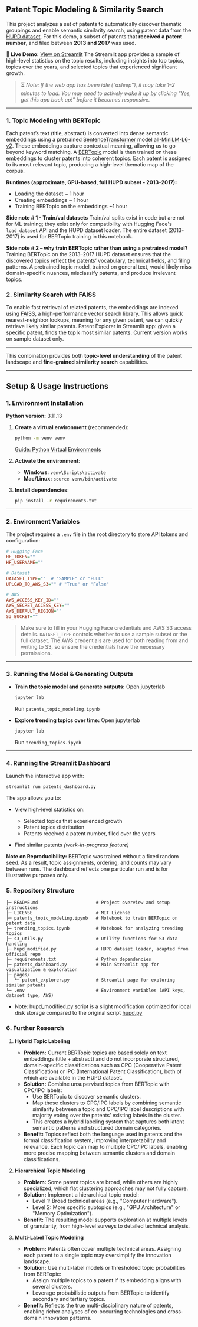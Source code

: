 ## Patent Topic Modeling & Similarity Search

This project analyzes a set of patents to automatically discover thematic groupings and enable semantic similarity search, using patent data from the [HUPD dataset](https://huggingface.co/datasets/HUPD/hupd). For this demo, a subset of patents that **received a patent number**, and filed between **2013 and 2017** was used.

**🔗 Live Demo:** [View on Streamlit](https://patents-topic-modeling.streamlit.app)
The Streamlit app provides a sample of high-level statistics on the topic results, including insights into top topics, topics over the years, and selected topics that experienced significant growth.

> ⏳ *Note: If the web app has been idle (“asleep”), it may take 1–2 minutes to load. You may need to actively wake it up by clicking “Yes, get this app back up!” before it becomes responsive.*


---

### 1. Topic Modeling with BERTopic

Each patent’s text (title, abstract) is converted into dense semantic embeddings using a pretrained [SentenceTransformer](https://www.sbert.net/) model [all-MiniLM-L6-v2](https://huggingface.co/sentence-transformers/all-MiniLM-L6-v2). These embeddings capture contextual meaning, allowing us to go beyond keyword matching. A [BERTopic](https://maartengr.github.io/BERTopic/) model is then trained on these embeddings to cluster patents into coherent topics. Each patent is assigned to its most relevant topic, producing a high-level thematic map of the corpus.

**Runtimes (approximate, GPU-based, full HUPD subset - 2013–2017):**
- Loading the dataset ~ 1 hour
- Creating embeddings ~ 1 hour
- Training BERTopic on the embeddings ~1 hour

**Side note # 1 - Train/val datasets**
Train/val splits exist in code but are not for ML training; they exist only for compatibility with Hugging Face's `load_dataset` API and the HUPD dataset loader. The entire dataset (2013-2017) is used for BERTopic training in this notebook.

**Side note # 2 – why train BERTopic rather than using a pretrained model?**
Training BERTopic on the 2013–2017 HUPD dataset ensures that the discovered topics reflect the patents’ vocabulary, technical fields, and filing patterns. A pretrained topic model, trained on general text, would likely miss domain-specific nuances, misclassify patents, and produce irrelevant topics.

### 2. Similarity Search with FAISS

To enable fast retrieval of related patents, the embeddings are indexed using [FAISS](https://faiss.ai/), a high-performance vector search library. This allows quick nearest-neighbor lookups, meaning for any given patent, we can quickly retrieve likely similar patents.
Patent Explorer in Streamlit app: given a specific patent, finds the top k most similar patents. Current version works on sample dataset only.

---

This combination provides both **topic-level understanding** of the patent landscape and **fine-grained similarity search** capabilities.

---

## Setup & Usage Instructions

### 1. Environment Installation

**Python version:** 3.11.13

1. **Create a virtual environment** (recommended):

   ```bash
   python -m venv venv
   ```

   [Guide: Python Virtual Environments](https://docs.python.org/3/library/venv.html)

2. **Activate the environment**:

   * **Windows:** `venv\Scripts\activate`
   * **Mac/Linux:** `source venv/bin/activate`

3. **Install dependencies**:

   ```bash
   pip install -r requirements.txt
   ```

---

### 2. Environment Variables

The project requires a `.env` file in the root directory to store API tokens and configuration:

```ini
# Hugging Face
HF_TOKEN=""
HF_USERNAME=""

# Dataset
DATASET_TYPE=""  # "SAMPLE" or "FULL"
UPLOAD_TO_AWS_S3="" # "True" or "False"

# AWS
AWS_ACCESS_KEY_ID=""
AWS_SECRET_ACCESS_KEY=""
AWS_DEFAULT_REGION=""
S3_BUCKET=""
```

> Make sure to fill in your Hugging Face credentials and AWS S3 access details. `DATASET_TYPE` controls whether to use a sample subset or the full dataset. The AWS credentials are used for both reading from and writing to S3, so ensure the credentials have the necessary permissions.

---

### 3. Running the Model & Generating Outputs

* **Train the topic model and generate outputs:**
   Open jupyterlab
   ```bash
   jupyter lab
   ```

  Run `patents_topic_modeling.ipynb`

* **Explore trending topics over time:**
   Open jupyterlab
   ```bash
   jupyter lab
   ```
   Run `trending_topics.ipynb`

---

### 4. Running the Streamlit Dashboard

Launch the interactive app with:

```bash
streamlit run patents_dashboard.py
```

The app allows you to:

* View high-level statistics on:

  * Selected topics that experienced growth
  * Patent topics distribution
  * Patents received a patent number, filed over the years

* Find similar patents *(work-in-progress feature)*

**Note on Reproducibility:**
BERTopic was trained without a fixed random seed. As a result, topic assignments, ordering, and counts may vary between runs. The dashboard reflects one particular run and is for illustrative purposes only.


### 5. Repository Structure

```
├─ README.md                      # Project overview and setup instructions
├─ LICENSE                        # MIT License
├─ patents_topic_modeling.ipynb   # Notebook to train BERTopic on patent data
├─ trending_topics.ipynb          # Notebook for analyzing trending topics
├─ s3_utils.py                    # Utility functions for S3 data handling
├─ hupd_modified.py               # HUPD dataset loader, adapted from official repo
├─ requirements.txt               # Python dependencies
├─ patents_dashboard.py           # Main Streamlit app for visualization & exploration
├─ pages/
│  └─ patent_explorer.py          # Streamlit page for exploring similar patents
└─ .env                           # Environment variables (API keys, dataset type, AWS)
```

- Note: hupd_modified.py script is a slight modification optimized for local disk storage compared to the original script [hupd.py](https://huggingface.co/datasets/HUPD/hupd/blob/main/hupd.py)


### 6. Further Research 

1. **Hybrid Topic Labeling**

   * **Problem:** Current BERTopic topics are based solely on text embeddings (title + abstract) and do not incorporate structured, domain-specific classifications such as CPC (Cooperative Patent Classification) or IPC (International Patent Classification), both of which are available in the HUPD dataset.  
   * **Solution:** Combine unsupervised topics from BERTopic with CPC/IPC labels:  
     * Use BERTopic to discover semantic clusters.  
     * Map these clusters to CPC/IPC labels by combining semantic similarity between a topic and CPC/IPC label descriptions with majority voting over the patents’ existing labels in the cluster.  
     * This creates a hybrid labeling system that captures both latent semantic patterns and structured domain categories.  
   * **Benefit:** Topics reflect both the language used in patents and the formal classification system, improving interpretability and relevance. Each topic can map to multiple CPC/IPC labels, enabling more precise mapping between semantic clusters and domain classifications.

2. **Hierarchical Topic Modeling**

   * **Problem:** Some patent topics are broad, while others are highly specialized, which flat clustering approaches may not fully capture.
   * **Solution:** Implement a hierarchical topic model:
     * Level 1: Broad technical areas (e.g., "Computer Hardware").
     * Level 2: More specific subtopics (e.g., "GPU Architecture" or "Memory Optimization").
   * **Benefit:** The resulting model supports exploration at multiple levels of granularity, from high-level surveys to detailed technical analysis.

3. **Multi-Label Topic Modeling**

   * **Problem:** Patents often cover multiple technical areas. Assigning each patent to a single topic may oversimplify the innovation landscape.
   * **Solution:** Use multi-label models or thresholded topic probabilities from BERTopic:
     * Assign multiple topics to a patent if its embedding aligns with several clusters.
     * Leverage probabilistic outputs from BERTopic to identify secondary and tertiary topics.
   * **Benefit:** Reflects the true multi-disciplinary nature of patents, enabling richer analyses of co-occurring technologies and cross-domain innovation patterns.